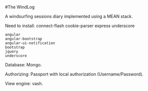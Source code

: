 #The WindLog

A windsurfing sessions diary implemented using a MEAN stack.

Need to install:
    connect-flash
    cookie-parser
    express
    underscore

    angular
    angular-bootstrap
    angular-ui-notification
    bootstrap
    jquery
    underscore

Database: Mongo.

Authorizing: Passport with local authorization (Username/Password).

View engine: vash.




